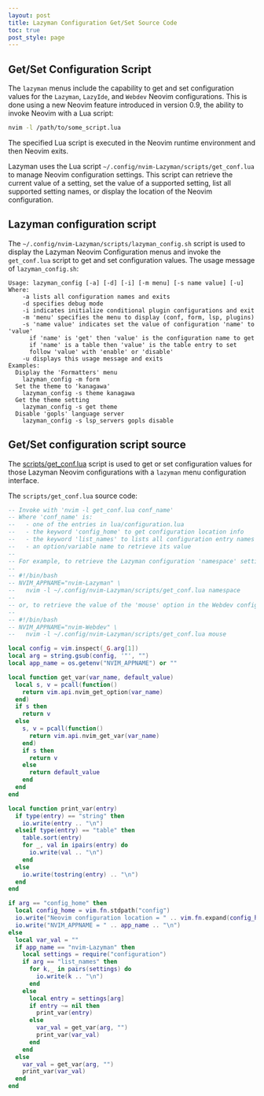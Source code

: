 ```yaml
---
layout: post
title: Lazyman Configuration Get/Set Source Code
toc: true
post_style: page
---
```


## Get/Set Configuration Script

The `lazyman` menus include the capability to get and set configuration
values for the `Lazyman`, `LazyIde`, and `Webdev` Neovim configurations.
This is done using a new Neovim feature introduced in version 0.9, the
ability to invoke Neovim with a Lua script:

```bash
nvim -l /path/to/some_script.lua
```

The specified Lua script is executed in the Neovim runtime environment
and then Neovim exits.

Lazyman uses the Lua script `~/.config/nvim-Lazyman/scripts/get_conf.lua`
to manage Neovim configuration settings. This script can retrieve the current
value of a setting, set the value of a supported setting, list all supported
setting names, or display the location of the Neovim configuration.

## Lazyman configuration script

The `~/.config/nvim-Lazyman/scripts/lazyman_config.sh` script is used to
display the Lazyman Neovim Configuration menus and invoke the `get_conf.lua`
script to get and set configuration values. The usage message of `lazyman_config.sh`:

```
Usage: lazyman_config [-a] [-d] [-i] [-m menu] [-s name value] [-u]
Where:
    -a lists all configuration names and exits
    -d specifies debug mode
    -i indicates initialize conditional plugin configurations and exit
    -m 'menu' specifies the menu to display (conf, form, lsp, plugins)
    -s 'name value' indicates set the value of configuration 'name' to 'value'
      if 'name' is 'get' then 'value' is the configuration name to get
      if 'name' is a table then 'value' is the table entry to set
      follow 'value' with 'enable' or 'disable'
    -u displays this usage message and exits
Examples:
  Display the 'Formatters' menu
    lazyman_config -m form
  Set the theme to 'kanagawa'
    lazyman_config -s theme kanagawa
  Get the theme setting
    lazyman_config -s get theme
  Disable 'gopls' language server
    lazyman_config -s lsp_servers gopls disable
```

## Get/Set configuration script source

The [scripts/get_conf.lua](https://github.com/doctorfree/nvim-lazyman/blob/main/scripts/get_conf.lua)
script is used to get or set configuration values for those Lazyman Neovim
configurations with a `lazyman` menu configuration interface.

The `scripts/get_conf.lua` source code:

```lua
-- Invoke with 'nvim -l get_conf.lua conf_name'
-- Where 'conf_name' is:
--   - one of the entries in lua/configuration.lua
--   - the keyword 'config_home' to get configuration location info
--   - the keyword 'list_names' to lists all configuration entry names
--   - an option/variable name to retrieve its value
--
-- For example, to retrieve the Lazyman configuration 'namespace' setting:
--
-- #!/bin/bash
-- NVIM_APPNAME="nvim-Lazyman" \
--   nvim -l ~/.config/nvim-Lazyman/scripts/get_conf.lua namespace
--
-- or, to retrieve the value of the 'mouse' option in the Webdev config:
--
-- #!/bin/bash
-- NVIM_APPNAME="nvim-Webdev" \
--   nvim -l ~/.config/nvim-Lazyman/scripts/get_conf.lua mouse

local config = vim.inspect(_G.arg[1])
local arg = string.gsub(config, '"', "")
local app_name = os.getenv("NVIM_APPNAME") or ""

local function get_var(var_name, default_value)
  local s, v = pcall(function()
    return vim.api.nvim_get_option(var_name)
  end)
  if s then
    return v
  else
    s, v = pcall(function()
      return vim.api.nvim_get_var(var_name)
    end)
    if s then
      return v
    else
      return default_value
    end
  end
end

local function print_var(entry)
  if type(entry) == "string" then
    io.write(entry .. "\n")
  elseif type(entry) == "table" then
    table.sort(entry)
    for _, val in ipairs(entry) do
      io.write(val .. "\n")
    end
  else
    io.write(tostring(entry) .. "\n")
  end
end

if arg == "config_home" then
  local config_home = vim.fn.stdpath("config")
  io.write("Neovim configuration location = " .. vim.fn.expand(config_home) .. "\n")
  io.write("NVIM_APPNAME = " .. app_name .. "\n")
else
  local var_val = ""
  if app_name == "nvim-Lazyman" then
    local settings = require("configuration")
    if arg == "list_names" then
      for k,_ in pairs(settings) do
        io.write(k .. "\n")
      end
    else
      local entry = settings[arg]
      if entry ~= nil then
        print_var(entry)
      else
        var_val = get_var(arg, "")
        print_var(var_val)
      end
    end
  else
    var_val = get_var(arg, "")
    print_var(var_val)
  end
end
```
